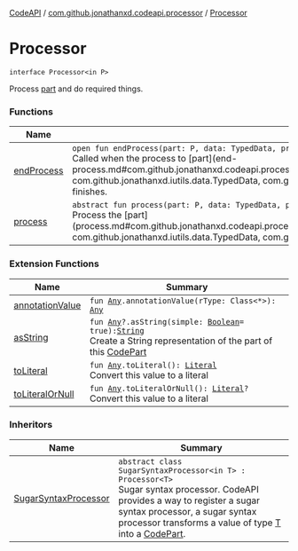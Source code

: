 [CodeAPI](../../index.md) / [com.github.jonathanxd.codeapi.processor](../index.md) / [Processor](.)

# Processor

`interface Processor<in P>`

Process [part](#) and do required things.

### Functions

| Name | Summary |
|---|---|
| [endProcess](end-process.md) | `open fun endProcess(part: P, data: TypedData, processorManager: `[`ProcessorManager`](../-processor-manager/index.md)`<*>): `[`Unit`](https://kotlinlang.org/api/latest/jvm/stdlib/kotlin/-unit/index.html)<br>Called when the process to [part](end-process.md#com.github.jonathanxd.codeapi.processor.Processor$endProcess(com.github.jonathanxd.codeapi.processor.Processor.P, com.github.jonathanxd.iutils.data.TypedData, com.github.jonathanxd.codeapi.processor.ProcessorManager((kotlin.Any)))/part) finishes. |
| [process](process.md) | `abstract fun process(part: P, data: TypedData, processorManager: `[`ProcessorManager`](../-processor-manager/index.md)`<*>): `[`Unit`](https://kotlinlang.org/api/latest/jvm/stdlib/kotlin/-unit/index.html)<br>Process the [part](process.md#com.github.jonathanxd.codeapi.processor.Processor$process(com.github.jonathanxd.codeapi.processor.Processor.P, com.github.jonathanxd.iutils.data.TypedData, com.github.jonathanxd.codeapi.processor.ProcessorManager((kotlin.Any)))/part). |

### Extension Functions

| Name | Summary |
|---|---|
| [annotationValue](../../com.github.jonathanxd.codeapi.util.conversion/kotlin.-any/annotation-value.md) | `fun `[`Any`](https://kotlinlang.org/api/latest/jvm/stdlib/kotlin/-any/index.html)`.annotationValue(rType: Class<*>): `[`Any`](https://kotlinlang.org/api/latest/jvm/stdlib/kotlin/-any/index.html) |
| [asString](../../com.github.jonathanxd.codeapi.util/kotlin.-any/as-string.md) | `fun `[`Any`](https://kotlinlang.org/api/latest/jvm/stdlib/kotlin/-any/index.html)`?.asString(simple: `[`Boolean`](https://kotlinlang.org/api/latest/jvm/stdlib/kotlin/-boolean/index.html)` = true): `[`String`](https://kotlinlang.org/api/latest/jvm/stdlib/kotlin/-string/index.html)<br>Create a String representation of the part of this [CodePart](../../com.github.jonathanxd.codeapi/-code-part/index.md) |
| [toLiteral](../../com.github.jonathanxd.codeapi.util.conversion/kotlin.-any/to-literal.md) | `fun `[`Any`](https://kotlinlang.org/api/latest/jvm/stdlib/kotlin/-any/index.html)`.toLiteral(): `[`Literal`](../../com.github.jonathanxd.codeapi.literal/-literal/index.md)<br>Convert this value to a literal |
| [toLiteralOrNull](../../com.github.jonathanxd.codeapi.util.conversion/kotlin.-any/to-literal-or-null.md) | `fun `[`Any`](https://kotlinlang.org/api/latest/jvm/stdlib/kotlin/-any/index.html)`.toLiteralOrNull(): `[`Literal`](../../com.github.jonathanxd.codeapi.literal/-literal/index.md)`?`<br>Convert this value to a literal |

### Inheritors

| Name | Summary |
|---|---|
| [SugarSyntaxProcessor](../../com.github.jonathanxd.codeapi.sugar/-sugar-syntax-processor/index.md) | `abstract class SugarSyntaxProcessor<in T> : Processor<T>`<br>Sugar syntax processor. CodeAPI provides a way to register a sugar syntax processor, a sugar syntax processor transforms a value of type [T](#) into a [CodePart](../../com.github.jonathanxd.codeapi/-code-part/index.md). |
